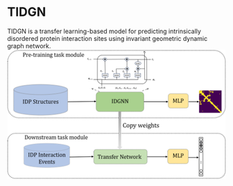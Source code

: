 # TIDGN
TIDGN is a transfer learning-based model for predicting intrinsically disordered protein interaction sites using invariant geometric dynamic graph network.
![TIDGN 示例图片](https://github.com/JingX-ops/TIDGN/blob/main/Image/TIDGN.png?raw=true)
